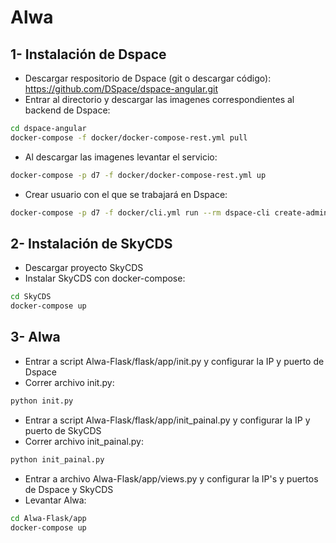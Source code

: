# Alwa

## 1- Instalación de Dspace

- Descargar respositorio de Dspace (git o descargar código): https://github.com/DSpace/dspace-angular.git
- Entrar al directorio y descargar las imagenes correspondientes al backend de Dspace:
```sh
cd dspace-angular
docker-compose -f docker/docker-compose-rest.yml pull
```
- Al descargar las imagenes levantar el servicio:
```sh
docker-compose -p d7 -f docker/docker-compose-rest.yml up
```
- Crear usuario con el que se trabajará en Dspace:
```sh
docker-compose -p d7 -f docker/cli.yml run --rm dspace-cli create-administrator -e test@test.edu -f admin -l user -p admin -c en
```

## 2- Instalación de SkyCDS

- Descargar proyecto SkyCDS
- Instalar SkyCDS con docker-compose:
```sh
cd SkyCDS
docker-compose up
```

## 3- Alwa
- Entrar a script Alwa-Flask/flask/app/init.py y configurar la IP y puerto de Dspace
- Correr archivo init.py:
```sh
python init.py
```
- Entrar a script Alwa-Flask/flask/app/init_painal.py y configurar la IP y puerto de SkyCDS
- Correr archivo init_painal.py:
```sh
python init_painal.py
```
- Entrar a archivo Alwa-Flask/app/views.py y configurar la IP's y puertos de Dspace y SkyCDS
- Levantar Alwa:
```sh
cd Alwa-Flask/app
docker-compose up
```